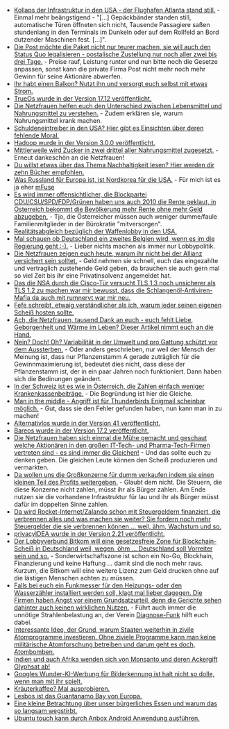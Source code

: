 * [Kollaps der Infrastruktur in den USA - der Flughafen Atlanta stand still.](https://www.heise.de/newsticker/meldung/Chaos-im-Flugverkehr-nach-Stromausfall-am-Flughafen-Atlanta-3920212.html) - Einmal mehr beängstigend - "[...] Gepäckbänder standen still, automatische Türen öffneten sich nicht, Tausende Passagiere saßen stundenlang in den Terminals im Dunkeln oder auf dem Rollfeld an Bord dutzender Maschinen fest. [...]".
* [Die Post möchte die Paket nicht nur teurer machen, sie will auch den Status Quo legalisieren - postalische Zustellung nur noch aller zwei bis drei Tage.](https://www.heise.de/newsticker/meldung/Post-in-einer-digitalisierten-Gesellschaft-Wenn-der-Postmann-seltener-klingelt-3920203.html) - Preise rauf, Leistung runter und nun bitte noch die Gesetze anpassen, sonst kann die private Firma Post nicht mehr noch mehr Gewinn für seine Aktionäre abwerfen.
* [Ihr habt einen Balkon? Nutzt ihn und versorgt euch selbst mit etwas Strom.](http://www.sonnenseite.com/de/energie/balkonkraftwerke-buergerrecht-statt-grauzone.html)
* [TrueOs wurde in der Version 17.12 veröffentlicht.](https://www.pro-linux.de/news/1/25444/trueos-1712-freigegeben.html)
* [Die Netzfrauen helfen euch den Unterschied zwischen Lebensmittel und Nahrungsmittel zu verstehen.](https://netzfrauen.org/2017/12/18/zusatzstoffe/) - Zudem erklären sie, warum Nahrungsmittel krank machen.
* [Schuldeneintreiber in den USA? Hier gibt es Einsichten über deren fehlende Moral.](https://blog.fefe.de/?ts=a4c97372)
* [Hadoop wurde in der Version 3.0.0 veröffentlicht.](https://www.pro-linux.de/news/1/25447/apache-hadoop-300-ver%C3%B6ffentlicht.html)
* [Mittlerweile wird Zucker in zwei drittel aller Nahrungsmittel zugesetzt.](https://netzfrauen.org/2017/12/18/sugar/) - Erneut dankeschön an die Netzfrauen!
* [Du willst etwas über das Thema Nachhaltigkeit lesen? Hier werden dir zehn Bücher empfohlen.](https://www.careelite.de/nachhaltigkeit-buecher/)
* [Was Russland für Europa ist, ist Nordkorea für die USA.](https://www.heise.de/newsticker/meldung/WannaCry-US-Regierung-beschuldigt-Nordkorea-3921444.html) - Für mich ist es ja eher [mFuse](https://duckduckgo.com/?q=%22mfuse+ist+schuld%22&ia=web)
* [Es wird immer offensichtlicher, die Blockpartei CDU/CSU/SPD/FDP/Grünen haben uns auch 2010 die Rente geklaut, in Österreich bekommt die Bevölkerung mehr Rente ohne mehr Geld abzugeben.](https://www.heise.de/tp/features/Warum-bekommen-Oesterreicher-fast-60-Prozent-mehr-Rente-3921398.html) - Tjo, die Österreicher müssen auch weniger dumme/faule Familienmitglieder in der Bürokratie "mitversorgen".
* [Realitätsabgleich bezüglich der Waffenlobby in den USA.](https://netzfrauen.org/2017/12/19/momsdemandaction/)
* [Mal schauen ob Deutschland ein zweites Belgien wird, wenn es im die Regierung geht :-).](http://www.neopresse.com/satire/wenn-niemand-regiert/) - Lieber nichts machen als immer nur Lobbypolitik.
* [Die Netzfrauen zeigen euch heute, warum ihr nicht bei der Allianz versichert sein solltet.](https://netzfrauen.org/2017/12/19/allianz/) - Geld nehmen sie schnell, euch das eingezahlte und vertraglich zustehende Geld geben, da brauchen sie auch gern mal so viel Zeit bis ihr eine Privatinsolvenz angemeldet hat.
* [Das die NSA durch die Cisco-Tür versucht TLS 1.3 noch unsicherer als TLS 1.2 zu machen war mir bewusst, dass die Schlangenöl-Antiviren-Mafia da auch mit rumnervt war mir neu.](https://www.golem.de/news/dual-ec-wie-cisco-avast-und-die-nsa-tls-1-3-behindern-1712-131758.html)
* [Fefe schreibt, etwaig verständlicher als ich, warum jeder seinen eigenen Scheiß hosten sollte.](https://blog.fefe.de/?ts=a4c7f7df)
* [Ach, die Netzfrauen, tausend Dank an euch - euch fehlt Liebe, Geborgenheit und Wärme im Leben? Dieser Artikel nimmt euch an die Hand.](https://netzfrauen.org/2017/12/19/love/)
* [Nein? Doch! Oh? Variabilität in der Umwelt und pro Gattung schützt vor dem Aussterben.](http://www.sonnenseite.com/de/zukunft/das-leben-am-rande-bereitet-die-pflanzen-auf-den-klimawandel-vor.html) - Oder anders geschrieben, nur weil der Mensch der Meinung ist, dass nur Pflanzenstamm A gerade zuträglich für die Gewinnmaximierung ist, bedeutet dies nicht, dass diese der Pflanzenstamm ist, der in ein paar Jahren noch funktioniert. Dann haben sich die Bedinungen geändert.
* [In der Schweiz ist es wie in Österreich, die Zahlen einfach weniger Krankenkassenbeiträge.](https://www.heise.de/tp/features/Warum-zahlen-Schweizer-oft-deutlich-weniger-fuer-ihre-Krankenversicherung-als-Deutsche-3923769.html) - Die Begründung ist hier die Gleiche.
* [Man in the middle - Angriff ist für Thunderbirds Enigmail scheinbar möglich.](https://blog.fefe.de/?ts=a4c7affc) - Gut, dass sie den Fehler gefunden haben, nun kann man in zu machen!
* [Alternativlos wurde in der Version 41 veröffentlicht.](https://blog.fefe.de/?ts=a4c4ed64)
* [Bareos wurde in der Version 17.2 veröffentlicht.](https://www.pro-linux.de/news/1/25453/bareos-172-mit-ndmp-protokoll.html)
* [Die Netzfrauen haben sich einmal die Mühe gemacht und geschaut welche Aktionären in den großen IT-Tech- und Pharma-Tech-Firmen vertreten sind - es sind immer die Gleichen!](https://netzfrauen.org/2017/12/20/net-neutrality/) - Und das sollte euch zu denken geben. Die gleichen Leute können den Scheiß produzieren und vermarkten.
* [Da wollen uns die Großkonzerne für dumm verkaufen indem sie einen kleinen Teil des Profits weitergeben.](https://www.heise.de/newsticker/meldung/AT-T-will-nach-US-Steuerreform-Milliarde-investieren-und-Boni-zahlen-3925070.html) - Glaubt dem nicht. Die Steuern, die diese Konzerne nicht zahlen, müsst ihr als Bürger zahlen. Am Ende nutzen sie die vorhandene Infrastruktur für lau und ihr als Bürger müsst dafür im doppelten Sinne zahlen.
* [Da wird Rocket-Internet/Zalando schon mit Steuergeldern finanziert, die verbrennen alles und was machen sie weiter? Sie fordern noch mehr Steuergelder die sie verbrennen können ... weil, ähm, Wachstum und so.](https://www.heise.de/newsticker/meldung/Rocket-Internet-Chef-Samwer-Muessen-drastisch-wachsen-3925099.html)
* [privacyIDEA wurde in der Version 2.21 veröffentlicht.](https://www.pro-linux.de/news/1/25459/privacyidea-221-erschienen.html)
* [Der Lobbyverbund Bitkom will eine gesetzesfreie Zone für Blockchain-Scheiß in Deutschland weil, wegen, öhm ... Deutschland soll Vorreiter sein und so.](https://www.heise.de/ix/meldung/Deutschland-soll-Vorreiter-bei-Blockchain-Finanzierung-werden-3925539.html) - Sonderwirtschaftszone ist schon ein No-Go, Blockhain, Finanzierung und keine Haftung ... damit sind die noch mehr raus. Kurzum, die Bitkom will eine weitere Lizenz zum Geld drucken ohne auf die lästigen Menschen achten zu müssen.
* [Falls bei euch ein Funkmesser für den Heizungs- oder den Wasserzähler installiert werden soll, klagt mal lieber dagegen. Die Firmen haben Angst vor einem Grundsatzurteil, denn die Gerichte sehen dahinter auch keinen wirklichen Nutzen.](https://blog.fefe.de/?ts=a4c20d2e) - Führt auch immer die unnötige Strahlenbelastung an, der Verein [Diagnose-Funk](https://www.diagnose-funk.org) hilft euch dabei.
* [Interessante Idee, der Grund, warum Staaten weiterhin in zivile Atomprogramme investieren. Ohne ziviele Programme kann man keine militärische Atomforschung betreiben und darum geht es doch, Atombomben.](https://blog.fefe.de/?ts=a4c23701)
* [Indien und auch Afrika wenden sich von Monsanto und deren Ackergift Glyphsat ab!](https://netzfrauen.org/2017/12/22/seeds/)
* [Googles Wunder-KI-Werbung für Bilderkennung ist halt nicht so dolle, wenn man mit ihr spielt.](http://uk.pcmag.com/news/92543/mit-students-fool-google-image-recognition-tech)
* [Kräuterkaffee? Mal ausprobieren.](http://www.kraeuterallerlei.de/kraeuterkaffee-so-wirkt-er/)
* [Lesbos ist das Guantanamo Bay von Europa.](https://netzfrauen.org/2017/12/24/moria/)
* [Eine kleine Betrachtung über unser bürgerliches Essen und warum das so langsam wegstirbt.](https://www.heise.de/tp/features/Zu-fett-3897839.html?seite=all)
* [Ubuntu touch kann durch Anbox Android Anwendung ausführen.](https://www.heise.de/newsticker/meldung/Ubuntu-Touch-lernt-Android-Apps-auszufuehren-3927455.html)
